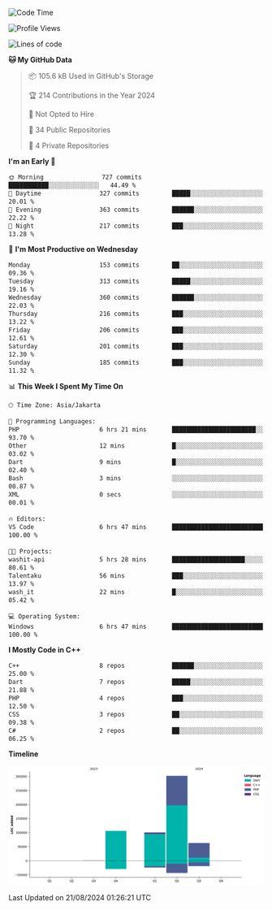 <!--START_SECTION:waka-->
![Code Time](http://img.shields.io/badge/Code%20Time-171%20hrs%2031%20mins-blue)

![Profile Views](http://img.shields.io/badge/Profile%20Views-0-blue)

![Lines of code](https://img.shields.io/badge/From%20Hello%20World%20I%27ve%20Written-569.9%20thousand%20lines%20of%20code-blue)

**🐱 My GitHub Data** 

> 📦 105.6 kB Used in GitHub's Storage 
 > 
> 🏆 214 Contributions in the Year 2024
 > 
> 🚫 Not Opted to Hire
 > 
> 📜 34 Public Repositories 
 > 
> 🔑 4 Private Repositories 
 > 
**I'm an Early 🐤** 

```text
🌞 Morning                727 commits         ███████████░░░░░░░░░░░░░░   44.49 % 
🌆 Daytime                327 commits         █████░░░░░░░░░░░░░░░░░░░░   20.01 % 
🌃 Evening                363 commits         ██████░░░░░░░░░░░░░░░░░░░   22.22 % 
🌙 Night                  217 commits         ███░░░░░░░░░░░░░░░░░░░░░░   13.28 % 
```
📅 **I'm Most Productive on Wednesday** 

```text
Monday                   153 commits         ██░░░░░░░░░░░░░░░░░░░░░░░   09.36 % 
Tuesday                  313 commits         █████░░░░░░░░░░░░░░░░░░░░   19.16 % 
Wednesday                360 commits         ██████░░░░░░░░░░░░░░░░░░░   22.03 % 
Thursday                 216 commits         ███░░░░░░░░░░░░░░░░░░░░░░   13.22 % 
Friday                   206 commits         ███░░░░░░░░░░░░░░░░░░░░░░   12.61 % 
Saturday                 201 commits         ███░░░░░░░░░░░░░░░░░░░░░░   12.30 % 
Sunday                   185 commits         ███░░░░░░░░░░░░░░░░░░░░░░   11.32 % 
```


📊 **This Week I Spent My Time On** 

```text
🕑︎ Time Zone: Asia/Jakarta

💬 Programming Languages: 
PHP                      6 hrs 21 mins       ███████████████████████░░   93.70 % 
Other                    12 mins             █░░░░░░░░░░░░░░░░░░░░░░░░   03.02 % 
Dart                     9 mins              █░░░░░░░░░░░░░░░░░░░░░░░░   02.40 % 
Bash                     3 mins              ░░░░░░░░░░░░░░░░░░░░░░░░░   00.87 % 
XML                      0 secs              ░░░░░░░░░░░░░░░░░░░░░░░░░   00.01 % 

🔥 Editors: 
VS Code                  6 hrs 47 mins       █████████████████████████   100.00 % 

🐱‍💻 Projects: 
washit-api               5 hrs 28 mins       ████████████████████░░░░░   80.61 % 
Talentaku                56 mins             ███░░░░░░░░░░░░░░░░░░░░░░   13.97 % 
wash_it                  22 mins             █░░░░░░░░░░░░░░░░░░░░░░░░   05.42 % 

💻 Operating System: 
Windows                  6 hrs 47 mins       █████████████████████████   100.00 % 
```

**I Mostly Code in C++** 

```text
C++                      8 repos             ██████░░░░░░░░░░░░░░░░░░░   25.00 % 
Dart                     7 repos             █████░░░░░░░░░░░░░░░░░░░░   21.88 % 
PHP                      4 repos             ███░░░░░░░░░░░░░░░░░░░░░░   12.50 % 
CSS                      3 repos             ██░░░░░░░░░░░░░░░░░░░░░░░   09.38 % 
C#                       2 repos             ██░░░░░░░░░░░░░░░░░░░░░░░   06.25 % 
```



**Timeline**

![Lines of Code chart](https://raw.githubusercontent.com/PradiptaAhmad/PradiptaAhmad/main/assets/bar_graph.png)


 Last Updated on 21/08/2024 01:26:21 UTC
<!--END_SECTION:waka-->
